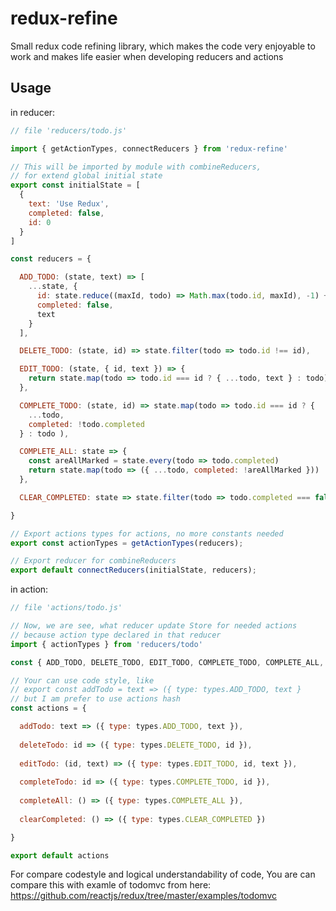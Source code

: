 # redux-refine
Small redux code refining library, which makes the code very enjoyable to work and makes life easier when developing reducers and actions

## Usage
in reducer:
```javascript
// file 'reducers/todo.js'

import { getActionTypes, connectReducers } from 'redux-refine'

// This will be imported by module with combineReducers, 
// for extend global initial state
export const initialState = [
  {
    text: 'Use Redux',
    completed: false,
    id: 0
  }
]

const reducers = {

  ADD_TODO: (state, text) => [
    ...state, {
      id: state.reduce((maxId, todo) => Math.max(todo.id, maxId), -1) + 1,
      completed: false,
      text
    }
  ],

  DELETE_TODO: (state, id) => state.filter(todo => todo.id !== id),

  EDIT_TODO: (state, { id, text }) => {
    return state.map(todo => todo.id === id ? { ...todo, text } : todo)
  },

  COMPLETE_TODO: (state, id) => state.map(todo => todo.id === id ? { 
    ...todo, 
    completed: !todo.completed 
  } : todo ),

  COMPLETE_ALL: state => {
    const areAllMarked = state.every(todo => todo.completed)
    return state.map(todo => ({ ...todo, completed: !areAllMarked }))
  },

  CLEAR_COMPLETED: state => state.filter(todo => todo.completed === false)

}

// Export actions types for actions, no more constants needed
export const actionTypes = getActionTypes(reducers);

// Export reducer for combineReducers 
export default connectReducers(initialState, reducers);
```
in action:
```javascript
// file 'actions/todo.js'

// Now, we are see, what reducer update Store for needed actions
// because action type declared in that reducer
import { actionTypes } from 'reducers/todo'

const { ADD_TODO, DELETE_TODO, EDIT_TODO, COMPLETE_TODO, COMPLETE_ALL, CLEAR_COMPLETED } = actionTypes;

// Your can use code style, like
// export const addTodo = text => ({ type: types.ADD_TODO, text }
// but I am prefer to use actions hash
const actions = {

  addTodo: text => ({ type: types.ADD_TODO, text }),
  
  deleteTodo: id => ({ type: types.DELETE_TODO, id }),
  
  editTodo: (id, text) => ({ type: types.EDIT_TODO, id, text }),
  
  completeTodo: id => ({ type: types.COMPLETE_TODO, id }),
  
  completeAll: () => ({ type: types.COMPLETE_ALL }),
  
  clearCompleted: () => ({ type: types.CLEAR_COMPLETED })

}

export default actions
```
For compare codestyle and logical understandability of code, You are can compare this with examle of todomvc from here: https://github.com/reactjs/redux/tree/master/examples/todomvc
